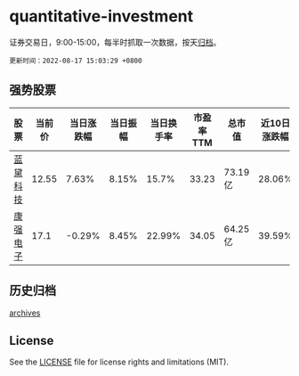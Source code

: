# quantitative-investment

证券交易日，9:00-15:00，每半时抓取一次数据，按天[归档](archives)。

`更新时间：2022-08-17 15:03:29 +0800`

## 强势股票

|股票|当前价|当日涨跌幅|当日振幅|当日换手率|市盈率TTM|总市值|近10日涨跌幅|
|----|----|----|----|----|----|----|----|
|[蓝黛科技](https://xueqiu.com/S/SZ002765)|12.55|7.63%|8.15%|15.7%|33.23|73.19亿|28.06%|
|[康强电子](https://xueqiu.com/S/SZ002119)|17.1|-0.29%|8.45%|22.99%|34.05|64.25亿|39.59%|

## 历史归档

[archives](archives)

## License

See the [LICENSE](LICENSE) file for license rights and limitations (MIT).